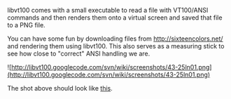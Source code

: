 libvt100 comes with a small executable to read a file with VT100/ANSI commands and then renders them onto a virtual screen and saved that file to a PNG file.

You can have some fun by downloading files from http://sixteencolors.net/ and rendering them using libvt100. This also serves as a measuring stick to see how close to "correct" ANSI handling we are.

![http://libvt100.googlecode.com/svn/wiki/screenshots/43-25ln01.png](http://libvt100.googlecode.com/svn/wiki/screenshots/43-25ln01.png)

The shot above should look like [this](http://sixteencolors.net/packs/2008/blocktronics_res%5Bv%5Dolution/43-25ln01.ans.html).
